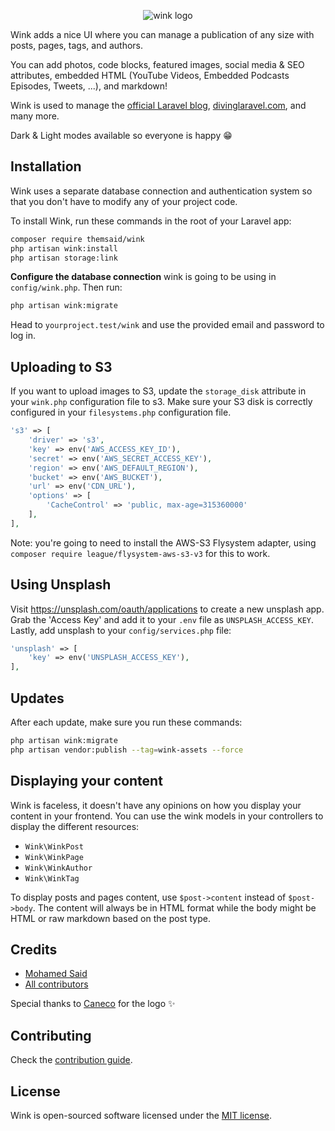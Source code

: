 <p align="center" width="100px" height="100px"><img src="https://i.pinimg.com/originals/8a/64/3d/8a643d68f3fca569aa70682c22eb6e8d.jpg" alt="wink logo"></p>

Wink adds a nice UI where you can manage a publication of any size with posts, pages, tags, and authors.

You can add photos, code blocks, featured images, social media & SEO attributes, embedded HTML (YouTube Videos, Embedded Podcasts Episodes, Tweets, ...), and markdown!

Wink is used to manage the [official Laravel blog](https://blog.laravel.com), [divinglaravel.com](https://divinglaravel.com), and many more.

Dark & Light modes available so everyone is happy 😁

## Installation

Wink uses a separate database connection and authentication system so that you don't have to modify any of your project code.

To install Wink, run these commands in the root of your Laravel app:

```sh
composer require themsaid/wink
php artisan wink:install
php artisan storage:link
```

**Configure the database connection** wink is going to be using in `config/wink.php`. Then run:

```sh
php artisan wink:migrate
```

Head to `yourproject.test/wink` and use the provided email and password to log in.

## Uploading to S3

If you want to upload images to S3, update the `storage_disk` attribute in your `wink.php` configuration file to s3. Make sure your S3 disk is correctly configured in your `filesystems.php` configuration file.

```php
's3' => [
    'driver' => 's3',
    'key' => env('AWS_ACCESS_KEY_ID'),
    'secret' => env('AWS_SECRET_ACCESS_KEY'),
    'region' => env('AWS_DEFAULT_REGION'),
    'bucket' => env('AWS_BUCKET'),
    'url' => env('CDN_URL'),
    'options' => [
        'CacheControl' => 'public, max-age=315360000'
    ],
],
```

Note: you're going to need to install the AWS-S3 Flysystem adapter, using `composer require league/flysystem-aws-s3-v3` for this to work.

## Using Unsplash

Visit https://unsplash.com/oauth/applications to create a new unsplash app. Grab the 'Access Key' and add it to your `.env` file as `UNSPLASH_ACCESS_KEY`. Lastly, add unsplash to your `config/services.php` file:

```php
'unsplash' => [
    'key' => env('UNSPLASH_ACCESS_KEY'),
],
```

## Updates

After each update, make sure you run these commands:

```sh
php artisan wink:migrate
php artisan vendor:publish --tag=wink-assets --force
```

## Displaying your content

Wink is faceless, it doesn't have any opinions on how you display your content in your frontend. You can use the wink models in your controllers to display the different resources:

- `Wink\WinkPost`
- `Wink\WinkPage`
- `Wink\WinkAuthor`
- `Wink\WinkTag`

To display posts and pages content, use `$post->content` instead of `$post->body`. The content will always be in HTML format while the body might be HTML or raw markdown based on the post type.

## Credits

- [Mohamed Said](https://github.com/themsaid)
- [All contributors](https://github.com/themsaid/wink/contributors)

Special thanks to [Caneco](https://twitter.com/caneco) for the logo ✨

## Contributing

Check the [contribution guide](CONTRIBUTING.md).

## License

Wink is open-sourced software licensed under the [MIT license](https://opensource.org/licenses/MIT).
